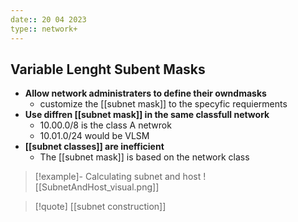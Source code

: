 ```yaml
---
date:: 20 04 2023
type:: network+
---
```

## Variable Lenght Subent Masks 
- **Allow network administraters to define their owndmasks**
	- customize the [[subnet mask]] to the specyfic requierments 
- **Use diffren [[subnet mask]] in the same classfull network** 
	- 10.00.0/8 is the class A netwrok
	- 10.01.0/24 would be VLSM  
 - **[[subnet classes]] are inefficient**
	 - The [[subnet mask]] is based on the network class 
> [!example]- Calculating subnet and host 
> ![[SubnetAndHost_visual.png]]


>[!quote] [[subnet construction]]